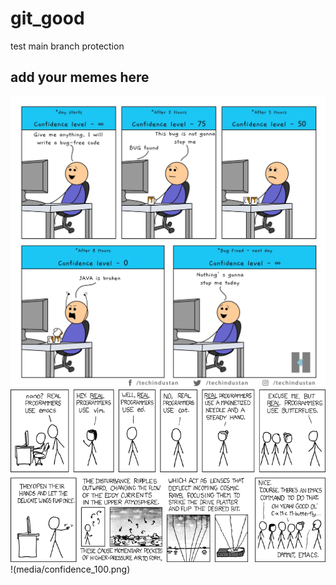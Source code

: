 # git_good
test main branch protection
## add your memes here
![Confidence 100](media/confidence_100.jpg)
![Editors](media/real_programmers.png)
!(media/confidence_100.png)